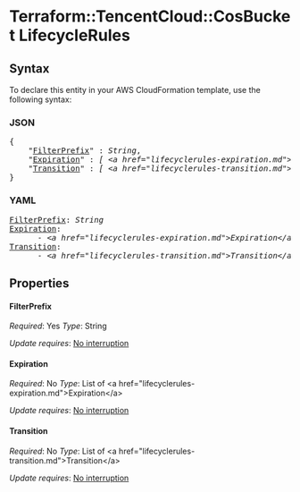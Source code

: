 # Terraform::TencentCloud::CosBucket LifecycleRules

## Syntax

To declare this entity in your AWS CloudFormation template, use the following syntax:

### JSON

<pre>
{
    "<a href="#filterprefix" title="FilterPrefix">FilterPrefix</a>" : <i>String</i>,
    "<a href="#expiration" title="Expiration">Expiration</a>" : <i>[ &lt;a href=&#34;lifecyclerules-expiration.md&#34;&gt;Expiration&lt;/a&gt;, ... ]</i>,
    "<a href="#transition" title="Transition">Transition</a>" : <i>[ &lt;a href=&#34;lifecyclerules-transition.md&#34;&gt;Transition&lt;/a&gt;, ... ]</i>
}
</pre>

### YAML

<pre>
<a href="#filterprefix" title="FilterPrefix">FilterPrefix</a>: <i>String</i>
<a href="#expiration" title="Expiration">Expiration</a>: <i>
      - &lt;a href=&#34;lifecyclerules-expiration.md&#34;&gt;Expiration&lt;/a&gt;</i>
<a href="#transition" title="Transition">Transition</a>: <i>
      - &lt;a href=&#34;lifecyclerules-transition.md&#34;&gt;Transition&lt;/a&gt;</i>
</pre>

## Properties

#### FilterPrefix

_Required_: Yes
_Type_: String

_Update requires_: [No interruption](https://docs.aws.amazon.com/AWSCloudFormation/latest/UserGuide/using-cfn-updating-stacks-update-behaviors.html#update-no-interrupt)

#### Expiration

_Required_: No
_Type_: List of &lt;a href=&#34;lifecyclerules-expiration.md&#34;&gt;Expiration&lt;/a&gt;

_Update requires_: [No interruption](https://docs.aws.amazon.com/AWSCloudFormation/latest/UserGuide/using-cfn-updating-stacks-update-behaviors.html#update-no-interrupt)

#### Transition

_Required_: No
_Type_: List of &lt;a href=&#34;lifecyclerules-transition.md&#34;&gt;Transition&lt;/a&gt;

_Update requires_: [No interruption](https://docs.aws.amazon.com/AWSCloudFormation/latest/UserGuide/using-cfn-updating-stacks-update-behaviors.html#update-no-interrupt)

